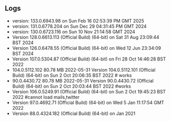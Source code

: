 ## Logs     
* version: 133.0.6943.98 on Sun Feb 16 02:53:39 PM GMT 2025 
* version: 131.0.6778.204 on Sun Dec 29 04:31:45 PM GMT 2024 
* version: 130.0.6723.116 on Sun 10 Nov 21:14:58 GMT 2024
* Version 128.0.6613.113 (Official Build) (64-bit) on Sat 31 Aug 23:09:44 BST 2024
* Version 126.0.6478.55 (Official Build) (64-bit) on Wed 12 Jun 23:34:09 BST 2024
* Version 107.0.5304.87 (Official Build) (64-bit) on Fri 28 Oct 14:46:28 BST 2022
* 104.0.5112.102	80.78 MB	2022-05-31
	Version 104.0.5112.101 (Official Build) (64-bit) on Sun  2 Oct 20:06:35 BST 2022 # works
* 90.0.4430.72	80.78 MB	2022-05-31
	Version 90.0.4430.72 (Official Build) (64-bit) on Sun  2 Oct 20:03:44 BST 2022 #works
* Version 106.0.5249.91 (Official Build) (64-bit) on Sun  2 Oct 19:45:23 BST 2022 #cannot load mails,twitter
* Version 97.0.4692.71 (Official Build) (64-bit) on Wed  5 Jan 11:17:54 GMT 2022
* Version 88.0.4324.182 (Official Build) (64-bit) on Jan 2021

